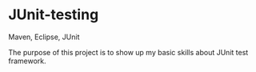 # JUnit-testing
Maven, Eclipse, JUnit

The purpose of this project is to show up my basic skills about JUnit test framework.



